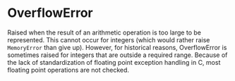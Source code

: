 # OverflowError
Raised when the result of an arithmetic operation is too large to be represented. This cannot occur for integers (which would rather raise `MemoryError` than give up). However, for historical reasons, OverflowError is sometimes raised for integers that are outside a required range. Because of the lack of standardization of floating point exception handling in C, most floating point operations are not checked.